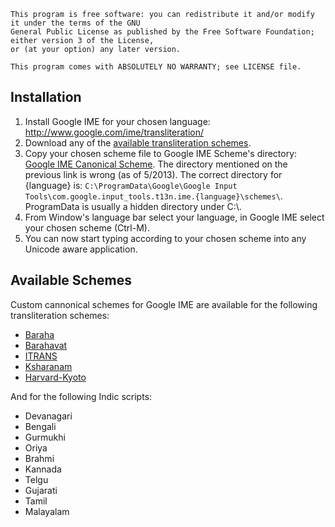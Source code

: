 ```
This program is free software: you can redistribute it and/or modify it under the terms of the GNU 
General Public License as published by the Free Software Foundation; either version 3 of the License, 
or (at your option) any later version.

This program comes with ABSOLUTELY NO WARRANTY; see LICENSE file.
```

Installation
-------------
1. Install Google IME for your chosen language: http://www.google.com/ime/transliteration/
2. Download any of the [available transliteration schemes](https://github.com/ratreya/google-ime-scm/tree/master/Schemes).
3. Copy your chosen scheme file to Google IME Scheme's directory: [Google IME Canonical Scheme](http://www.google.com/inputtools/windows/canonical.html). The directory mentioned on the previous link is wrong (as of 5/2013). The correct directory for {language} is: ```C:\ProgramData\Google\Google Input Tools\com.google.input_tools.t13n.ime.{language}\schemes\```. ProgramData is usually a hidden directory under C:\\.
4. From Window's language bar select your language, in Google IME select your chosen scheme (Ctrl-M).
5. You can now start typing according to your chosen scheme into any Unicode aware application.

Available Schemes
------------------
Custom cannonical schemes for Google IME are available for the following transliteration schemes:

* [Baraha]()
* [Barahavat]()
* [ITRANS]()
* [Ksharanam]()
* [Harvard-Kyoto]()

And for the following Indic scripts:

* Devanagari
* Bengali
* Gurmukhi
* Oriya
* Brahmi
* Kannada
* Telgu
* Gujarati
* Tamil
* Malayalam
